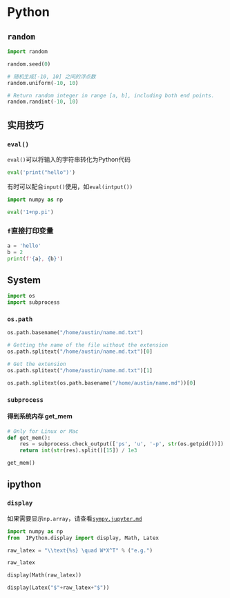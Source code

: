 # Python


## `random`

```python
import random

random.seed(0)
```

```python
# 随机生成[-10, 10] 之间的浮点数
random.uniform(-10, 10)
```

```python
# Return random integer in range [a, b], including both end points.
random.randint(-10, 10)
```

## 实用技巧

### `eval()`
`eval()`可以将输入的字符串转化为Python代码

```python
eval('print("hello")')
```

有时可以配合`input()`使用，如`eval(intput())`

```python
import numpy as np

eval('1+np.pi')
```

### `f`直接打印变量

```python
a = 'hello'
b = 2
print(f'{a}, {b}')
```

## System

```python
import os
import subprocess
```

### `os.path`

```python
os.path.basename("/home/austin/name.md.txt")
```
```python
# Getting the name of the file without the extension
os.path.splitext("/home/austin/name.md.txt")[0]
```
```python
# Get the extension
os.path.splitext("/home/austin/name.md.txt")[1]
```
```python
os.path.splitext(os.path.basename("/home/austin/name.md"))[0]
```
### `subprocess`

#### 得到系统内存 get_mem

```python
# Only for Linux or Mac
def get_mem():
    res = subprocess.check_output(['ps', 'u', '-p', str(os.getpid())])
    return int(str(res).split()[15]) / 1e3

get_mem()
```

## ipython
### `display`
如果需要显示`np.array`，请查看[`sympy.jupyter.md`](./sympy.jupyter.md)
```python
import numpy as np
from  IPython.display import display, Math, Latex
```

```python
raw_latex = "\\text{%s} \quad W*X^T" % ("e.g.")

raw_latex
```

```python
display(Math(raw_latex))
```

```python
display(Latex("$"+raw_latex+"$"))
```

